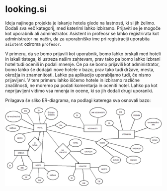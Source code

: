 # looking.si

Ideja najinega projekta je iskanje hotela glede na lastnosti, ki si jih želimo. Dodali sva več kategorij, med katerimi lahko izbiramo. Prijaviti se je mogoče kot uporabnik ali administrator. Asistent in profeosr se lahko registrirata kot administrator na način, da za uporabniško ime pri registraciji uporabita `asistent` oziroma `profesor`.

V primeru, da se bomo prijavili kot uporabnik, bomo lahko brskali med hoteli in iskali tistega, ki ustreza našim zahtevam, prav tako pa bomo lahko izbrani hotel tudi ocenili in podali mnenje. 
Če pa se bomo prijavili kot administrator, bomo lahko še dodajali nove hotele v bazo, prav tako tudi države, mesta, okrožja in znamenitosti. 
Lahko pa aplikacijo uporabljamo tudi, če nismo prijavljeni. V tem primeru lahko iščemo hotele in izbiramo različne značilnosti, ne moremo pa podati komentarja in oceniti hotel. Lahko pa kot neprijavljeni vidimo vsa mnenja in ocene, ki so jih dodali drugi uporaniki.

Prilagava še sliko ER-diagrama, na podlagi katerega sva osnovali bazo:

![diagram](./diagram/Looking.png)
